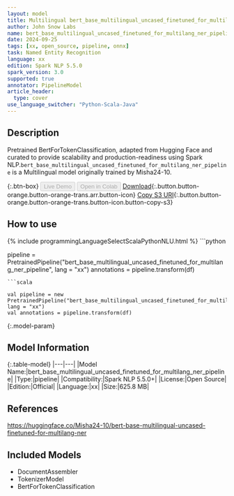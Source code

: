 ```yaml
---
layout: model
title: Multilingual bert_base_multilingual_uncased_finetuned_for_multilang_ner_pipeline pipeline BertForTokenClassification from Misha24-10
author: John Snow Labs
name: bert_base_multilingual_uncased_finetuned_for_multilang_ner_pipeline
date: 2024-09-25
tags: [xx, open_source, pipeline, onnx]
task: Named Entity Recognition
language: xx
edition: Spark NLP 5.5.0
spark_version: 3.0
supported: true
annotator: PipelineModel
article_header:
  type: cover
use_language_switcher: "Python-Scala-Java"
---
```


## Description

Pretrained BertForTokenClassification, adapted from Hugging Face and curated to provide scalability and production-readiness using Spark NLP.`bert_base_multilingual_uncased_finetuned_for_multilang_ner_pipeline` is a Multilingual model originally trained by Misha24-10.

{:.btn-box}
<button class="button button-orange" disabled>Live Demo</button>
<button class="button button-orange" disabled>Open in Colab</button>
[Download](https://s3.amazonaws.com/auxdata.johnsnowlabs.com/public/models/bert_base_multilingual_uncased_finetuned_for_multilang_ner_pipeline_xx_5.5.0_3.0_1727275975615.zip){:.button.button-orange.button-orange-trans.arr.button-icon}
[Copy S3 URI](s3://auxdata.johnsnowlabs.com/public/models/bert_base_multilingual_uncased_finetuned_for_multilang_ner_pipeline_xx_5.5.0_3.0_1727275975615.zip){:.button.button-orange.button-orange-trans.button-icon.button-copy-s3}

## How to use



<div class="tabs-box" markdown="1">
{% include programmingLanguageSelectScalaPythonNLU.html %}
```python

pipeline = PretrainedPipeline("bert_base_multilingual_uncased_finetuned_for_multilang_ner_pipeline", lang = "xx")
annotations =  pipeline.transform(df)   

```
```scala

val pipeline = new PretrainedPipeline("bert_base_multilingual_uncased_finetuned_for_multilang_ner_pipeline", lang = "xx")
val annotations = pipeline.transform(df)

```
</div>

{:.model-param}
## Model Information

{:.table-model}
|---|---|
|Model Name:|bert_base_multilingual_uncased_finetuned_for_multilang_ner_pipeline|
|Type:|pipeline|
|Compatibility:|Spark NLP 5.5.0+|
|License:|Open Source|
|Edition:|Official|
|Language:|xx|
|Size:|625.8 MB|

## References

https://huggingface.co/Misha24-10/bert-base-multilingual-uncased-finetuned-for-multilang-ner

## Included Models

- DocumentAssembler
- TokenizerModel
- BertForTokenClassification